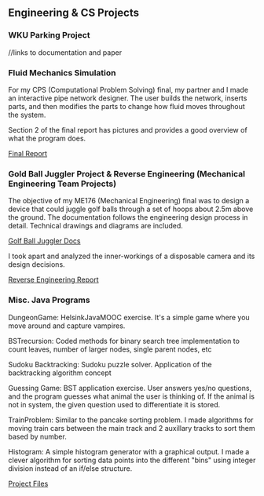 ## Engineering & CS Projects

### WKU Parking Project

//links to documentation and paper

### Fluid Mechanics Simulation

For my CPS (Computational Problem Solving) final, my partner and I made an interactive pipe network designer. The user builds the network, inserts parts, and then modifies the parts to change how fluid moves throughout the system. 

Section 2 of the final report has pictures and provides a good overview of what the program does.

[Final Report](https://github.com/patricksoboyle/FluidMechMathematica/blob/master/FludMechMathematica/NegronO'BoyleFinalReport.pdf)

### Gold Ball Juggler Project & Reverse Engineering (Mechanical Engineering Team Projects)

The objective of my ME176 (Mechanical Engineering) final was to design a device that could juggle golf balls through a set of hoops about 2.5m above the ground. The documentation follows the engineering design process in detail. Technical drawings and diagrams are included.

[Golf Ball Juggler Docs](https://github.com/patricksoboyle/MiscProjects/blob/master/MechanicalEngineeringProjects/MechanicalENgineeringProjects%20(2).pdf)

I took apart and analyzed the inner-workings of a disposable camera and its design decisions. 

[Reverse Engineering Report](https://github.com/patricksoboyle/MiscProjects/blob/master/MechanicalEngineeringProjects/MechanicalENgineeringProjects%20(1).pdf)

### Misc. Java Programs

DungeonGame: HelsinkJavaMOOC exercise. It's a simple game where you move around and capture vampires.

BSTrecursion: Coded methods for binary search tree implementation to count leaves, number of larger nodes, single parent nodes, etc

Sudoku Backtracking: Sudoku puzzle solver. Application of the backtracking algorithm concept

Guessing Game: BST application exercise. User answers yes/no questions, and the program guesses what animal the user is thinking of. If the animal is not in system, the given question used to differentiate it is stored.

TrainProblem: Similar to the pancake sorting problem. I made algorithms for moving train cars between the main track and 2 auxillary tracks to sort them based by number.

Histogram: A simple histogram generator with a graphical output. I made a clever algorithm for sorting data points into the different "bins" using integer division instead of an if/else structure.

[Project Files](https://github.com/patricksoboyle/MiscProjects/tree/master/MiscJavaPrgrms)




